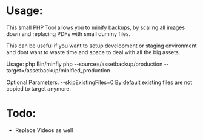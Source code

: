 Usage:
=======

This small PHP Tool allows you to minify backups, by scaling all images down and replacing PDFs with small dummy files.

This can be useful if you want to setup development or staging environment and dont want to waste time and space to deal with all the big assets.

Usage:
 php Bin/minfiy.php --source=/assetbackup/production --target=/assetbackup/minified_production

 Optional Parameters:
 --skipExistingFiles=0		By default existing files are not copied to target anymore.

Todo:
=======
* Replace Videos as well